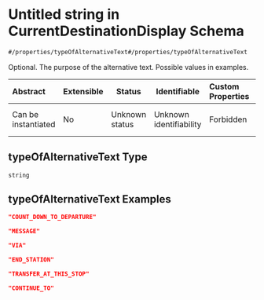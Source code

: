# Untitled string in CurrentDestinationDisplay Schema

```txt
#/properties/typeOfAlternativeText#/properties/typeOfAlternativeText
```

Optional. The purpose of the alternative text. Possible values in examples.


| Abstract            | Extensible | Status         | Identifiable            | Custom Properties | Additional Properties | Access Restrictions | Defined In                                                                                                                         |
| :------------------ | ---------- | -------------- | ----------------------- | :---------------- | --------------------- | ------------------- | ---------------------------------------------------------------------------------------------------------------------------------- |
| Can be instantiated | No         | Unknown status | Unknown identifiability | Forbidden         | Allowed               | none                | [current-destination-display.json\*](../../schema/operational-information/current-destination-display.json "open original schema") |

## typeOfAlternativeText Type

`string`

## typeOfAlternativeText Examples

```json
"COUNT_DOWN_TO_DEPARTURE"
```

```json
"MESSAGE"
```

```json
"VIA"
```

```json
"END_STATION"
```

```json
"TRANSFER_AT_THIS_STOP"
```

```json
"CONTINUE_TO"
```
